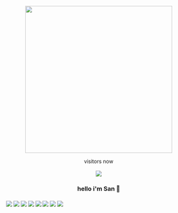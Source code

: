 <p align="center"> 
  <img src="https://cdn.dribbble.com/users/1059583/screenshots/4171367/coding-freak.gif" width="400" />
</p>

<p align="center"> 
 visitors now<br><br>
  <img src="https://profile-counter.glitch.me/sanranj87/count.svg" />
</p>

<h3 align="center">hello i'm San 👋</h1>
<h3 align="center>Full Stack Developer 😜</h3>

<h1>i like tea ☕️ </h1>

<h1>i code everyday 👨‍💻</h1>



<h2> Languages and Tools I work with: </h2>

<a><img src="https://img.shields.io/badge/-Nodejs-43853?logo=Node.js&logoColor=white"></a>
<img src="https://img.shields.io/badge/-NPM-CB3837?logo=npm&logoColor=white">
<img src="https://img.shields.io/badge/-HTML5-E34F26?logo=html5&logoColor=white">
<a><img src="https://img.shields.io/badge/-JavaScript-grey?logo=JavaScript&logoColor=#61dbfb"></a>
<a><img src="https://img.shields.io/badge/-Json-35495e?logo=Json&logoColor=#42b883"></a>
<img src="https://img.shields.io/badge/-MongoDB-13aa52?logo=mongodb&logoColor=white">
<img src="https://img.shields.io/badge/-Heroku-430098?logo=heroku&logoColor=white">
<img src="https://img.shields.io/badge/-mysql-2088FF?logo=mysql&logoColor=white">
<img src="https://img.shields.io/badge/-repl.it-56676e?logo=repl.it&logoColor=white"></a>
